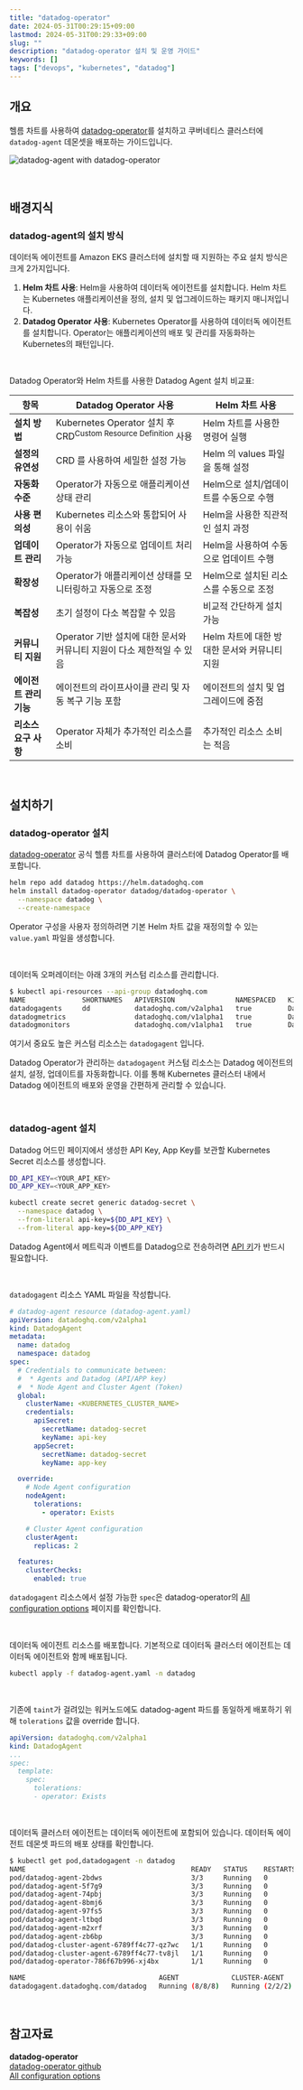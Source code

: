 ```yaml
---
title: "datadog-operator"
date: 2024-05-31T00:29:15+09:00
lastmod: 2024-05-31T00:29:33+09:00
slug: ""
description: "datadog-operator 설치 및 운영 가이드"
keywords: []
tags: ["devops", "kubernetes", "datadog"]
---
```


## 개요

헬름 차트를 사용하여 [datadog-operator](https://github.com/DataDog/datadog-operator)를 설치하고 쿠버네티스 클러스터에 `datadog-agent` 데몬셋을 배포하는 가이드입니다.

![datadog-agent with datadog-operator](./1.png)

&nbsp;

## 배경지식

### datadog-agent의 설치 방식

데이터독 에이전트를 Amazon EKS 클러스터에 설치할 때 지원하는 주요 설치 방식은 크게 2가지입니다.

1. **Helm 차트 사용**: Helm을 사용하여 데이터독 에이전트를 설치합니다. Helm 차트는 Kubernetes 애플리케이션을 정의, 설치 및 업그레이드하는 패키지 매니저입니다.
2. **Datadog Operator 사용**: Kubernetes Operator를 사용하여 데이터독 에이전트를 설치합니다. Operator는 애플리케이션의 배포 및 관리를 자동화하는 Kubernetes의 패턴입니다.

&nbsp;

Datadog Operator와 Helm 차트를 사용한 Datadog Agent 설치 비교표:

| **항목** | **Datadog Operator 사용** | **Helm 차트 사용** |
|---------|--------------------------|------------------|
| **설치 방법** | Kubernetes Operator 설치 후 CRD<sup>Custom Resource Definition</sup> 사용 | Helm 차트를 사용한 명령어 실행 |
| **설정의 유연성** | CRD 를 사용하여 세밀한 설정 가능 | Helm 의 values 파일을 통해 설정 |
| **자동화 수준** | Operator가 자동으로 애플리케이션 상태 관리 | Helm으로 설치/업데이트를 수동으로 수행 |
| **사용 편의성** | Kubernetes 리소스와 통합되어 사용이 쉬움 | Helm을 사용한 직관적인 설치 과정 |
| **업데이트 관리** | Operator가 자동으로 업데이트 처리 가능 | Helm을 사용하여 수동으로 업데이트 수행 |
| **확장성** | Operator가 애플리케이션 상태를 모니터링하고 자동으로 조정 | Helm으로 설치된 리소스를 수동으로 조정 |
| **복잡성** | 초기 설정이 다소 복잡할 수 있음 | 비교적 간단하게 설치 가능 |
| **커뮤니티 지원** | Operator 기반 설치에 대한 문서와 커뮤니티 지원이 다소 제한적일 수 있음 | Helm 차트에 대한 방대한 문서와 커뮤니티 지원 |
| **에이전트 관리 기능** | 에이전트의 라이프사이클 관리 및 자동 복구 기능 포함 | 에이전트의 설치 및 업그레이드에 중점 |
| **리소스 요구 사항** | Operator 자체가 추가적인 리소스를 소비 | 추가적인 리소스 소비는 적음 |

&nbsp;

## 설치하기

### datadog-operator 설치

[datadog-operator](https://github.com/DataDog/helm-charts/blob/main/charts/datadog-operator/README.md) 공식 헬름 차트를 사용하여 클러스터에 Datadog Operator를 배포합니다.

```bash
helm repo add datadog https://helm.datadoghq.com
helm install datadog-operator datadog/datadog-operator \
  --namespace datadog \
  --create-namespace
```

Operator 구성을 사용자 정의하려면 기본 Helm 차트 값을 재정의할 수 있는 `value.yaml` 파일을 생성합니다.

&nbsp;

데이터독 오퍼레이터는 아래 3개의 커스텀 리소스를 관리합니다.

```bash
$ kubectl api-resources --api-group datadoghq.com
NAME              SHORTNAMES   APIVERSION               NAMESPACED   KIND
datadogagents     dd           datadoghq.com/v2alpha1   true         DatadogAgent
datadogmetrics                 datadoghq.com/v1alpha1   true         DatadogMetric
datadogmonitors                datadoghq.com/v1alpha1   true         DatadogMonitor
```

여기서 중요도 높은 커스텀 리소스는 `datadogagent` 입니다.

Datadog Operator가 관리하는 `datadogagent` 커스텀 리소스는 Datadog 에이전트의 설치, 설정, 업데이트를 자동화합니다. 이를 통해 Kubernetes 클러스터 내에서 Datadog 에이전트의 배포와 운영을 간편하게 관리할 수 있습니다.

&nbsp;

### datadog-agent 설치

Datadog 어드민 페이지에서 생성한 API Key, App Key를 보관할 Kubernetes Secret 리소스를 생성합니다.

```bash
DD_API_KEY=<YOUR_API_KEY>
DD_APP_KEY=<YOUR_APP_KEY>

kubectl create secret generic datadog-secret \
  --namespace datadog \
  --from-literal api-key=${DD_API_KEY} \
  --from-literal app-key=${DD_APP_KEY}
```

Datadog Agent에서 메트릭과 이벤트를 Datadog으로 전송하려면 [API 키](https://docs.datadoghq.com/ko/account_management/api-app-keys/#api-%ED%82%A4)가 반드시 필요합니다.

&nbsp;

`datadogagent` 리소스 YAML 파일을 작성합니다.

```yaml
# datadog-agent resource (datadog-agent.yaml)
apiVersion: datadoghq.com/v2alpha1
kind: DatadogAgent
metadata:
  name: datadog
  namespace: datadog
spec:
  # Credentials to communicate between:
  #  * Agents and Datadog (API/APP key)
  #  * Node Agent and Cluster Agent (Token)
  global:
    clusterName: <KUBERNETES_CLUSTER_NAME>
    credentials:
      apiSecret:
        secretName: datadog-secret
        keyName: api-key
      appSecret:
        secretName: datadog-secret
        keyName: app-key

  override:
    # Node Agent configuration
    nodeAgent:
      tolerations:
        - operator: Exists

    # Cluster Agent configuration
    clusterAgent:
      replicas: 2

  features:
    clusterChecks:
      enabled: true
```

`datadogagent` 리소스에서 설정 가능한 `spec`은 datadog-operator의 [All configuration options](https://github.com/DataDog/datadog-operator/blob/main/docs/configuration.v2alpha1.md#all-configuration-options) 페이지를 확인합니다.

&nbsp;

데이터독 에이전트 리소스를 배포합니다. 기본적으로 데이터독 클러스터 에이전트는 데이터독 에이전트와 함께 배포됩니다.

```bash
kubectl apply -f datadog-agent.yaml -n datadog
```

&nbsp;

기존에 `taint`가 걸려있는 워커노드에도 datadog-agent 파드를 동일하게 배포하기 위해 `tolerations` 값을 override 합니다.

```yaml
apiVersion: datadoghq.com/v2alpha1
kind: DatadogAgent
...
spec:
  template:
    spec:
      tolerations:
      - operator: Exists
```

&nbsp;

데이터독 클러스터 에이전트는 데이터독 에이전트에 포함되어 있습니다. 데이터독 에이전트 데몬셋 파드의 배포 상태를 확인합니다.

```bash
$ kubectl get pod,datadogagent -n datadog
NAME                                         READY   STATUS    RESTARTS   AGE
pod/datadog-agent-2bdws                      3/3     Running   0          36m
pod/datadog-agent-5f7g9                      3/3     Running   0          38m
pod/datadog-agent-74pbj                      3/3     Running   0          35m
pod/datadog-agent-8bmj6                      3/3     Running   0          38m
pod/datadog-agent-97fs5                      3/3     Running   0          37m
pod/datadog-agent-ltbqd                      3/3     Running   0          37m
pod/datadog-agent-m2xrf                      3/3     Running   0          36m
pod/datadog-agent-zb6bp                      3/3     Running   0          35m
pod/datadog-cluster-agent-6789ff4c77-qz7wc   1/1     Running   0          24s
pod/datadog-cluster-agent-6789ff4c77-tv8jl   1/1     Running   0          22s
pod/datadog-operator-786f67b996-xj4bx        1/1     Running   0          20s

NAME                                 AGENT             CLUSTER-AGENT     CLUSTER-CHECKS-RUNNER   AGE
datadogagent.datadoghq.com/datadog   Running (8/8/8)   Running (2/2/2)                           39m
```

&nbsp;

## 참고자료

**datadog-operator**  
[datadog-operator github](https://github.com/DataDog/datadog-operator?tab=readme-ov-file#overview)  
[All configuration options](https://github.com/DataDog/datadog-operator/blob/main/docs/configuration.v2alpha1.md#all-configuration-options)
